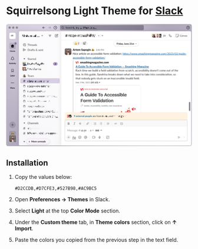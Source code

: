 # Squirrelsong Light Theme for [Slack](https://slack.com/)

![Squirrelsong Light theme](screenshot.png)

## Installation

1. Copy the values below:

   ```
   #D2CCDB,#D7CFE3,#527B98,#AC9BC5
   ```

2. Open **Preferences → Themes** in Slack.
3. Select **Light** at the top **Color Mode** section.
4. Under the **Custom theme** tab, in **Theme colors** section, click on **↑ Import**.
5. Paste the colors you copied from the previous step in the text field.
